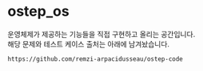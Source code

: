 # ostep_os  
운영체제가 제공하는 기능들을 직접 구현하고 올리는 공간입니다.  
해당 문제와 테스트 케이스 출처는 아래에 남겨놨습니다.
```
https://github.com/remzi-arpacidusseau/ostep-code
```
## 
